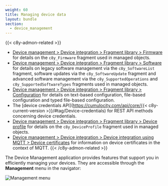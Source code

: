 ```yaml
---
weight: 60
title: Managing device data
layout: bundle
section:
  - device_management
---
```


{{< c8y-admon-related >}}
* [Device management > Device integration > Fragment library > Firmware](/device-integration/fragment-library/#firmware) for details on the `c8y_Firmware` fragment used in managed objects.
* [Device management > Device integration > Fragment library > Software](/device-integration/fragment-library/#software) for details on legacy software management via the `c8y_SoftwareList` fragment, software updates via the `c8y_SoftwareUpdate` fragment and advanced software management via the `c8y_SupportedOperations` and `c8y_SupportedSoftwareTypes` fragments used in managed objects.
* [Device management > Device integration > Fragment library > Configuration](/device-integration/fragment-library/#configuration) for details on text-based configuration, file-based configuration and typed file-based configuration.
* The [device credentials API](https://cumulocity.com/api/core/{{< c8y-current-version >}}/#tag/Device-credentials) for REST API methods concerning device credentials.
* [Device management > Device integration > Fragment library > Device profile](/device-integration/fragment-library/#device-profile) for details on the `c8y_DeviceProfile` fragment used in managed objects.
* [Device management > Device integration > Device integration using MQTT > Device certificates](/device-integration/mqtt/#device-certificates) for information on device certificates in the context of MQTT.
{{< /c8y-admon-related >}}

The Device Management application provides features that support you in efficiently managing your devices.
They are accessible through the **Management** menu in the navigator:

![Management menu](/images/users-guide/DeviceManagement/devmgmt-management-menu.png)
